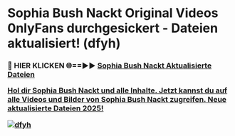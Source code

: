 # Sophia Bush Nackt Original Videos 0nlyFans durchgesickert - Dateien aktualisiert! (dfyh)

<h3>🔴 HIER KLICKEN 🌐==►► <a href="https://tinyurl.com/h6vf6nb8" rel="nofollow">Sophia Bush Nackt Aktualisierte Dateien

Hol dir Sophia Bush Nackt und alle Inhalte. Jetzt kannst du auf alle Videos und Bilder von Sophia Bush Nackt zugreifen. Neue aktualisierte Dateien 2025!

[![dfyh](https://i.imgur.com/sD4kR3V.gif)](https://tinyurl.com/h6vf6nb8)
